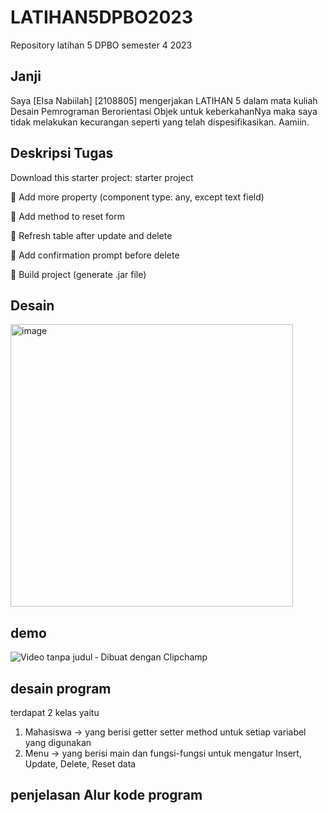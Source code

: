# LATIHAN5DPBO2023
Repository latihan 5 DPBO semester 4 2023
## Janji 
Saya [Elsa Nabiilah] [2108805] mengerjakan LATIHAN 5 dalam mata kuliah Desain Pemrograman Berorientasi Objek untuk keberkahanNya maka saya tidak melakukan kecurangan seperti yang telah dispesifikasikan. Aamiin.

## Deskripsi Tugas 
Download this starter project: starter project

🍎 Add more property (component type: any, except text field)

🍎 Add method to reset form

🍎 Refresh table after update and delete

🍎 Add confirmation prompt before delete

🍎 Build project (generate .jar file)

## Desain
<img width="452" alt="image" src="https://user-images.githubusercontent.com/101001227/226521855-420e75a9-1ec4-485e-bd1f-668a66b42e41.png">

## demo 
![Video tanpa judul ‐ Dibuat dengan Clipchamp](https://user-images.githubusercontent.com/101001227/226526709-45437432-cf4f-4095-b60e-a57920c54806.gif)



## desain program
terdapat 2 kelas yaitu 
1. Mahasiswa -> yang berisi getter setter method untuk setiap variabel yang digunakan
2. Menu -> yang berisi main dan fungsi-fungsi untuk mengatur Insert, Update, Delete, Reset data 

## penjelasan Alur kode program




